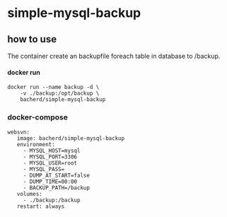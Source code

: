 # simple-mysql-backup

## how to use

The container create an backupfile foreach table in database to /backup.

#### docker run
```
docker run --name backup -d \
    -v ./backup:/opt/backup \
    bacherd/simple-mysql-backup
```    

### docker-compose
```
websvn:
   image: bacherd/simple-mysql-backup
   environment:
     - MYSQL_HOST=mysql
     - MYSQL_PORT=3306
     - MYSQL_USER=root
     - MYSQL_PASS=
     - DUMP_AT_START=false
     - DUMP_TIME=00:00
     - BACKUP_PATH=/backup
   volumes:
     - ./backup:/backup
   restart: always
```   
